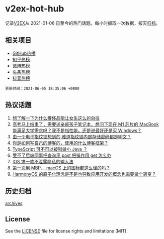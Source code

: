 # v2ex-hot-hub

 记录[V2EX](https://www.v2ex.com/)从 2021-01-06 日至今的热门话题。每小时抓取一次数据，按天[归档](archives)。
 
 ## 相关项目

- [GitHub热榜](https://github.com/lonnyzhang423/github-hot-hub)
- [知乎热榜](https://github.com/lonnyzhang423/zhihu-hot-hub)
- [微博热榜](https://github.com/lonnyzhang423/weibo-hot-hub)
- [头条热榜](https://github.com/lonnyzhang423/toutiao-hot-hub)
- [抖音热榜](https://github.com/lonnyzhang423/douyin-hot-hub)


 `更新时间：2021-06-05 18:35:06 +0800`

## 热议话题

1. [想了解一下为什么奢侈品能让女生这么的向往](https://www.v2ex.com/t/781448)
1. [高考马上结束了，需要送亲戚孩子笔记本，想问下现在 M1 芯片的 MacBook 能满足大学需求吗？我不是指性能。还是说最好还是买 Windows？](https://www.v2ex.com/t/781489)
1. [由一个电子指纹锁想到的,难道指纹锁内部存储密码都是明文？](https://www.v2ex.com/t/781468)
1. [你是如何写自己的博客的，使用的什么博客框架？](https://www.v2ex.com/t/781517)
1. [TypeScript 可不可以被叫做小 Java ？](https://www.v2ex.com/t/781504)
1. [受不了后端同事把查询用 post 把操作用 get 怎么办](https://www.v2ex.com/t/781539)
1. [IOS 求一款不泄露隐私的输入法](https://www.v2ex.com/t/781440)
1. [第一次用 MBP， macOS 上的图标都这么怪的吗？](https://www.v2ex.com/t/781525)
1. [HarmonyOS 的原子化理念是不是也导致应用开发的概念也需要做个转变？](https://www.v2ex.com/t/781535)

## 历史归档

[archives](archives)

## License

See the [LICENSE](LICENSE) file for license rights and limitations (MIT).
